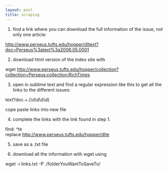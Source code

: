 ```yaml
---
layout: post
title: scraping
---
```


1. find a link where you can download the full information of the issue, not only one article:  
  
http://www.perseus.tufts.edu/hopper/dltext?doc=Perseus%3atext%3a2006.05.0001  
  

2. download html version of the index site with  
  
wget http://www.perseus.tufts.edu/hopper/collection?collection=Perseus:collection:RichTimes  
   

3. open in sublime text and find a regular expression like this to get all the links to the different issues:  
  
text\?doc.+\.(\d\d\d\d)  
  
cope paste links into new file  
  

4. complete the links with the link found in step 1.  
  
find: ^te  
replace http://www.perseus.tufts.edu/hopper/dlte  

5. save as a .txt file  
  

6. download all the information with wget using  
  
wget -i links.txt -P ./folderYouWantToSaveTo/
